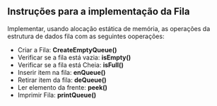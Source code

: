 ## Instruções para a implementação da Fila
 Implementar, usando alocação estática de memória, as operações da estrutura de dados fila com as seguintes ooperações:

- Criar a Fila: **CreateEmptyQueue()**
- Verificar se a fila está vazia: **isEmpty()**
- Verificar se a fila está Cheia: **isFull()**
- Inserir item na fila: **enQueue()**
- Retirar item da fila: **deQueue()**
- Ler elemento da frente: **peek()**
- Imprimir Fila: **printQueue()**
